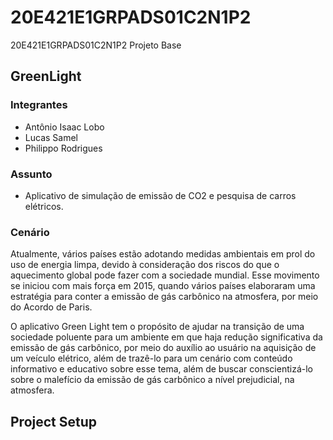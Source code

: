 # 20E421E1GRPADS01C2N1P2
20E421E1GRPADS01C2N1P2
Projeto Base

## GreenLight
 
### Integrantes
<ul>
    <li>Antônio Isaac Lobo</li>
    <li>Lucas Samel</li>
    <li>Philippo Rodrigues</li>
</ul>

### Assunto
 <ul>
    <li>Aplicativo de simulação de emissão de CO2 e pesquisa de carros elétricos.</li>
 </ul>

### Cenário
<p>Atualmente, vários países estão adotando medidas ambientais em prol do uso de
    energia limpa, devido à consideração dos riscos do que o aquecimento global
    pode fazer com a sociedade mundial. Esse movimento se iniciou com mais força
    em 2015, quando vários países elaboraram uma estratégia para conter a emissão
    de gás carbônico na atmosfera, por meio do Acordo de Paris​.</p>

<p>O aplicativo Green Light tem o propósito de ajudar na transição de uma sociedade
    poluente para um ambiente em que haja redução significativa da emissão de gás
    carbônico, por meio do auxílio ao usuário na aquisição de um veículo elétrico,
    além de trazê-lo para um cenário com conteúdo informativo e educativo sobre esse tema,
    além de buscar conscientizá-lo sobre o malefício da emissão de gás carbônico a nível
    prejudicial, na atmosfera.</p>
    
## Project Setup
